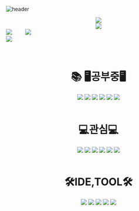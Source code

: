 
<!--
**tjdqls3607/tjdqls3607** is a ✨ _special_ ✨ repository because its `README.md` (this file) appears on your GitHub profile.

Here are some ideas to get you started:

- 🔭 I’m currently working on ...
- 🌱 I’m currently learning ...
- 👯 I’m looking to collaborate on ...
- 🤔 I’m looking for help with ...
- 💬 Ask me about ...
- 📫 How to reach me: ...
- 😄 Pronouns: ...
- ⚡ Fun fact: ...
-->
![header](https://capsule-render.vercel.app/api?type=waves&color=timeGradient&height=300&section=header&text=꾸물꾸물&fontSize=70&animation=twinkling)

<div align="center">
<img src ="https://github.com/tjdqls3607/tjdqls3607/assets/101077436/48df6479-444d-4e3a-b10d-eb62e1c834c9"/>
</div>
<div align="center">
<img src="https://streak-stats.demolab.com?user=tjdqls3607&theme=tokyonight&hide_border=true&locale=ko"/>
</div>
<div>
<img src="https://github-readme-stats.vercel.app/api?username=tjdqls3607&show_icons=true&theme=radical"/>
  &emsp;&emsp;
<img src="https://github-readme-stats.vercel.app/api/top-langs/?username=anuraghazra&layout=compact"/>
</div>
<div aling ="center">
  <img src = "https://github-readme-activity-graph.vercel.app/graph?username=tjdqls3607&theme=vue"/>
</div>
<br>
<br>
<div align=center><h1>📚 🖥️공부중🖥️</h1></div>
<div align=center> 
<img src="https://img.shields.io/badge/java-007396?style=for-the-badge&logo=OpenJdk&logoColor=white"> 
<img src="https://img.shields.io/badge/python-3776AB?style=for-the-badge&logo=python&logoColor=yellow">
<img src="https://img.shields.io/badge/spring-6DB33F?style=for-the-badge&logo=spring&logoColor=white"> 
<img src="https://img.shields.io/badge/php-777BB4?style=for-the-badge&logo=php&logoColor=white">
<img src="https://img.shields.io/badge/phpMyAdmin-6C78AF?style=for-the-badge&logo=phpMyAdmin&logoColor=white"> 
<img src="https://img.shields.io/badge/Naver clova sentiment AI-03C75A?style=for-the-badge&logo=naver&logoColor=white"> 
<br>
<br>
<h1>💻관심💻</h1>
<img src="https://img.shields.io/badge/html5-E34F26?style=for-the-badge&logo=html5&logoColor=white"> 
<img src="https://img.shields.io/badge/css-1572B6?style=for-the-badge&logo=css3&logoColor=white"> 
<img src="https://img.shields.io/badge/javascript-F7DF1E?style=for-the-badge&logo=javascript&logoColor=black"> 
<img src="https://img.shields.io/badge/oracle-F80000?style=for-the-badge&logo=oracle&logoColor=white"> 
<img src="https://img.shields.io/badge/mysql-4479A1?style=for-the-badge&logo=mysql&logoColor=white"> 
<img src="https://img.shields.io/badge/bootstrap-7952B3?style=for-the-badge&logo=bootstrap&logoColor=white">
<br>
<br>
<h1>🛠️IDE,TOOL🛠️</h1> 
<img src="https://img.shields.io/badge/anaconda-44A833?style=for-the-badge&logo=anaconda&logoColor=white">
<img src="https://img.shields.io/badge/vscode-007ACC?style=for-the-badge&logo=visualstudiocode&logoColor=white">
<img src="https://img.shields.io/badge/eclipse-2C2255?style=for-the-badge&logo=eclipseide&logoColor=white">
<img src="https://img.shields.io/badge/xampp-FB7A24?style=for-the-badge&logo=xampp&logoColor=white">
<img src="https://img.shields.io/badge/sublime text-FF9800?style=for-the-badge&logo=sublimetext&logoColor=white">

</div>


